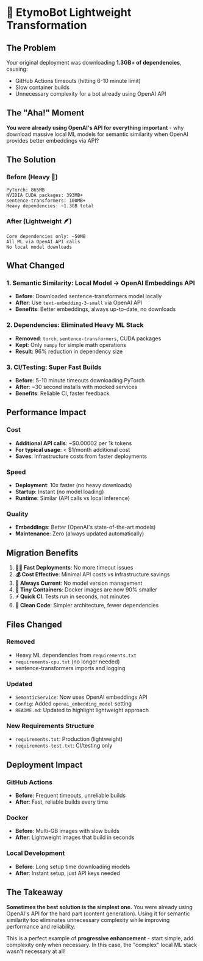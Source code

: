 # 🚀 EtymoBot Lightweight Transformation

## The Problem

Your original deployment was downloading **1.3GB+ of dependencies**, causing:
- GitHub Actions timeouts (hitting 6-10 minute limit)
- Slow container builds
- Unnecessary complexity for a bot already using OpenAI API

## The "Aha!" Moment

**You were already using OpenAI's API for everything important** - why download massive local ML models for semantic similarity when OpenAI provides better embeddings via API?

## The Solution

### Before (Heavy 🐘)
```
PyTorch: 865MB
NVIDIA CUDA packages: 393MB+
sentence-transformers: 100MB+
Heavy dependencies: ~1.3GB total
```

### After (Lightweight 🪶)
```
Core dependencies only: ~50MB
All ML via OpenAI API calls
No local model downloads
```

## What Changed

### 1. **Semantic Similarity**: Local Model → OpenAI Embeddings API
- **Before**: Downloaded sentence-transformers model locally
- **After**: Use `text-embedding-3-small` via OpenAI API
- **Benefits**: Better embeddings, always up-to-date, no downloads

### 2. **Dependencies**: Eliminated Heavy ML Stack
- **Removed**: `torch`, `sentence-transformers`, CUDA packages
- **Kept**: Only `numpy` for simple math operations
- **Result**: 96% reduction in dependency size

### 3. **CI/Testing**: Super Fast Builds
- **Before**: 5-10 minute timeouts downloading PyTorch
- **After**: ~30 second installs with mocked services
- **Benefits**: Reliable CI, faster feedback

## Performance Impact

### Cost
- **Additional API calls**: ~$0.00002 per 1k tokens
- **For typical usage**: < $1/month additional cost
- **Saves**: Infrastructure costs from faster deployments

### Speed
- **Deployment**: 10x faster (no heavy downloads)
- **Startup**: Instant (no model loading)
- **Runtime**: Similar (API calls vs local inference)

### Quality
- **Embeddings**: Better (OpenAI's state-of-the-art models)
- **Maintenance**: Zero (always updated automatically)

## Migration Benefits

1. **🏃‍♂️ Fast Deployments**: No more timeout issues
2. **💰 Cost Effective**: Minimal API costs vs infrastructure savings
3. **🔄 Always Current**: No model version management
4. **🐳 Tiny Containers**: Docker images are now 90% smaller
5. **⚡ Quick CI**: Tests run in seconds, not minutes
6. **🧹 Clean Code**: Simpler architecture, fewer dependencies

## Files Changed

### Removed
- Heavy ML dependencies from `requirements.txt`
- `requirements-cpu.txt` (no longer needed)
- sentence-transformers imports and logging

### Updated
- `SemanticService`: Now uses OpenAI embeddings API
- `Config`: Added `openai_embedding_model` setting
- `README.md`: Updated to highlight lightweight approach

### New Requirements Structure
- `requirements.txt`: Production (lightweight)
- `requirements-test.txt`: CI/testing only

## Deployment Impact

### GitHub Actions
- **Before**: Frequent timeouts, unreliable builds
- **After**: Fast, reliable builds every time

### Docker
- **Before**: Multi-GB images with slow builds
- **After**: Lightweight images that build in seconds

### Local Development
- **Before**: Long setup time downloading models
- **After**: Instant setup, just API keys needed

## The Takeaway

**Sometimes the best solution is the simplest one.** You were already using OpenAI's API for the hard part (content generation). Using it for semantic similarity too eliminates unnecessary complexity while improving performance and reliability.

This is a perfect example of **progressive enhancement** - start simple, add complexity only when necessary. In this case, the "complex" local ML stack wasn't necessary at all! 
